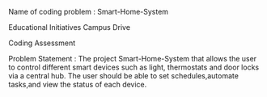 Name of coding problem : Smart-Home-System

Educational Initiatives Campus Drive

Coding Assessment

Problem Statement : The project Smart-Home-System that allows the user to control different smart devices such as light, thermostats and door locks via a central hub.
The user should be able to set schedules,automate tasks,and view the status of each device.

<!---
Apurva167/Apurva167 is a ✨ special ✨ repository because its `README.md` (this file) appears on your GitHub profile.
You can click the Preview link to take a look at your changes.
--->
